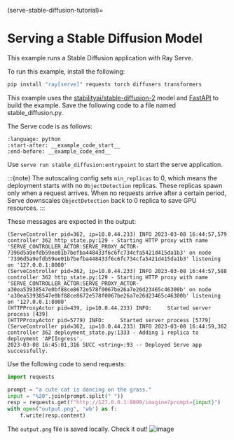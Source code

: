 (serve-stable-diffusion-tutorial)=

# Serving a Stable Diffusion Model
This example runs a Stable Diffusion application with Ray Serve.

To run this example, install the following:

```bash
pip install "ray[serve]" requests torch diffusers transformers
```

This example uses the [stabilityai/stable-diffusion-2](https://huggingface.co/stabilityai/stable-diffusion-2) model and [FastAPI](https://fastapi.tiangolo.com/) to build the example. Save the following code to a file named stable_diffusion.py. 

The Serve code is as follows:
```{literalinclude} ../doc_code/stable_diffusion.py
:language: python
:start-after: __example_code_start__
:end-before: __example_code_end__
```

Use `serve run stable_diffusion:entrypoint` to start the serve application.

:::{note}
The autoscaling config sets `min_replicas` to 0, which means the deployment starts with no `ObjectDetection` replicas. These replicas spawn only when a request arrives. When no requests arrive after a certain period, Serve downscales `ObjectDetection` back to 0 replica to save GPU resources.
:::

These messages are expected in the output:
```text
(ServeController pid=362, ip=10.0.44.233) INFO 2023-03-08 16:44:57,579 controller 362 http_state.py:129 - Starting HTTP proxy with name 'SERVE_CONTROLLER_ACTOR:SERVE_PROXY_ACTOR-7396d5a9efdb59ee01b7befba448433f6c6fc734cfa5421d415da1b3' on node '7396d5a9efdb59ee01b7befba448433f6c6fc734cfa5421d415da1b3' listening on '127.0.0.1:8000'
(ServeController pid=362, ip=10.0.44.233) INFO 2023-03-08 16:44:57,588 controller 362 http_state.py:129 - Starting HTTP proxy with name 'SERVE_CONTROLLER_ACTOR:SERVE_PROXY_ACTOR-a30ea53938547e0bf88ce8672e578f0067be26a7e26d23465c46300b' on node 'a30ea53938547e0bf88ce8672e578f0067be26a7e26d23465c46300b' listening on '127.0.0.1:8000'
(HTTPProxyActor pid=439, ip=10.0.44.233) INFO:     Started server process [439]
(HTTPProxyActor pid=5779) INFO:     Started server process [5779]
(ServeController pid=362, ip=10.0.44.233) INFO 2023-03-08 16:44:59,362 controller 362 deployment_state.py:1333 - Adding 1 replica to deployment 'APIIngress'.
2023-03-08 16:45:01,316 SUCC <string>:93 -- Deployed Serve app successfully.
```

Use the following code to send requests:
```python
import requests

prompt = "a cute cat is dancing on the grass."
input = "%20".join(prompt.split(" "))
resp = requests.get(f"http://127.0.0.1:8000/imagine?prompt={input}")
with open("output.png", 'wb') as f:
    f.write(resp.content)
```
The `output.png` file is saved locally. Check it out!
![image](https://raw.githubusercontent.com/ray-project/images/master/docs/serve/stable_diffusion_output.png)

